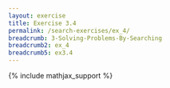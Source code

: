 ```yaml
---
layout: exercise
title: Exercise 3.4
permalink: /search-exercises/ex_4/
breadcrumb: 3-Solving-Problems-By-Searching
breadcrumb2: ex_4
breadcrumb5: ex3.4
---
```


{% include mathjax_support %}

